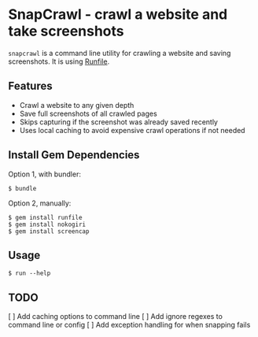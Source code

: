 # SnapCrawl - crawl a website and take screenshots

`snapcrawl` is a command line utility for crawling a website and saving
screenshots. It is using [Runfile](https://github.com/DannyBen/runfile).

## Features

- Crawl a website to any given depth
- Save full screenshots of all crawled pages
- Skips capturing if the screenshot was already saved recently
- Uses local caching to avoid expensive crawl operations if not needed

## Install Gem Dependencies

Option 1, with bundler:

	$ bundle

Option 2, manually:

	$ gem install runfile
	$ gem install nokogiri
	$ gem install screencap

## Usage

	$ run --help


## TODO

[ ] Add caching options to command line
[ ] Add ignore regexes to command line or config
[ ] Add exception handling for when snapping fails




